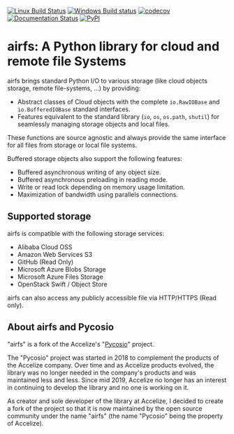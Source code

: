 [![Linux Build Status](https://travis-ci.org/JGoutin/airfs.svg?branch=master)](https://travis-ci.org/JGoutin/airfs)
[![Windows Build status](https://ci.appveyor.com/api/projects/status/7rs8s16srj459o15?svg=true)](https://ci.appveyor.com/project/JGoutin-application/airfs)
[![codecov](https://codecov.io/gh/JGoutin/airfs/branch/master/graph/badge.svg)](https://codecov.io/gh/JGoutin/airfs)
[![Documentation Status](https://readthedocs.org/projects/airfs/badge/?version=latest)](https://airfs.readthedocs.io/en/latest/?badge=latest)
[![PyPI](https://img.shields.io/pypi/v/airfs.svg)](https://pypi.org/project/airfs)

airfs: A Python library for cloud and remote file Systems
=========================================================

airfs brings standard Python I/O to various storage (like cloud objects storage, remote
file-systems, ...) by providing:

* Abstract classes of Cloud objects with the complete ``io.RawIOBase`` and
  ``io.BufferedIOBase`` standard interfaces.
* Features equivalent to the standard library (``io``, ``os``, ``os.path``,
  ``shutil``) for seamlessly managing storage objects and local files.

These functions are source agnostic and always provide the same interface for
all files from storage or local file systems.

Buffered storage objects also support the following features:

* Buffered asynchronous writing of any object size.
* Buffered asynchronous preloading in reading mode.
* Write or read lock depending on memory usage limitation.
* Maximization of bandwidth using parallels connections.

Supported storage
-----------------

airfs is compatible with the following storage services:

* Alibaba Cloud OSS
* Amazon Web Services S3
* GitHub (Read Only)
* Microsoft Azure Blobs Storage
* Microsoft Azure Files Storage
* OpenStack Swift / Object Store

airfs can also access any publicly accessible file via HTTP/HTTPS
(Read only).

About airfs and Pycosio
-----------------------

"airfs" is a fork of the Accelize's 
"[Pycosio](https://github.com/Accelize/pycosio)" project.

The "Pycosio" project was started in 2018 to complement the products of the
Accelize company. Over time and as Accelize products evolved, the library was
no longer needed in the company's products and was maintained less and less.
Since mid 2019, Accelize no longer has an interest in continuing to develop the
library and no one is working on it.

As creator and sole developer of the library at Accelize, I decided to create a
fork of the project so that it is now maintained by the open source community
under the name "airfs" (the name "Pycosio" being the property of Accelize).
